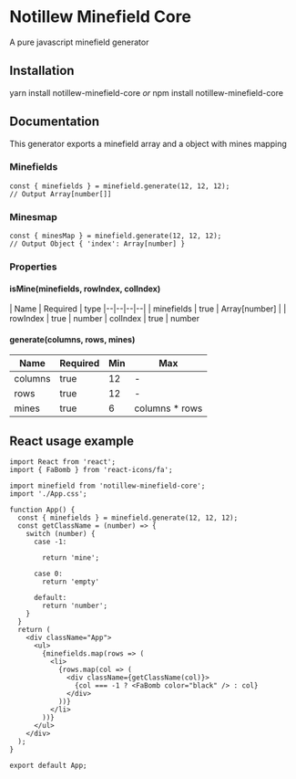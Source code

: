 # Notillew Minefield Core
A pure javascript minefield generator 

## Installation
yarn install notillew-minefield-core
*or*
npm install notillew-minefield-core

## Documentation
This generator exports a minefield array and a object with mines mapping

### Minefields
```
const { minefields } = minefield.generate(12, 12, 12);
// Output Array[number[]]

```

### Minesmap
```
const { minesMap } = minefield.generate(12, 12, 12);
// Output Object { 'index': Array[number] }

```
### Properties
#### isMine(minefields, rowIndex, colIndex)

| Name | Required | type 
|--|--|--|--|
| minefields | true  | Array[number] |
| rowIndex | true | number
| colIndex | true | number

#### generate(columns, rows, mines)

| Name | Required | Min | Max
|--|--|--|--|
| columns | true  | 12 | - |
| rows | true  | 12 | - |
| mines | true  | 6| columns * rows |


## React usage example
```
import React from 'react';
import { FaBomb } from 'react-icons/fa';

import minefield from 'notillew-minefield-core';
import './App.css';

function App() {
  const { minefields } = minefield.generate(12, 12, 12);
  const getClassName = (number) => {
    switch (number) {
      case -1:
        
        return 'mine';

      case 0: 
        return 'empty'
    
      default:
        return 'number';
    }
  }
  return (
    <div className="App">
      <ul>
        {minefields.map(rows => (
          <li>
            {rows.map(col => (
              <div className={getClassName(col)}>
                {col === -1 ? <FaBomb color="black" /> : col}
              </div>
            ))}
          </li>
        ))}
      </ul>
    </div>
  );
}

export default App;
```